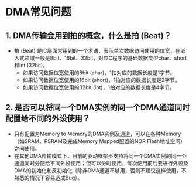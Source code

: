 

# DMA常见问题

## 1. DMA传输会用到拍的概念，什么是拍 (Beat)？

-   拍 (Beat) 是IC层面常用到的一个术语，表示单次数据访问使用的位宽，在嵌入式领域一般是8bit、16bit、32bit，对应C程序的基础数据类型char、short和int (32bit)。 
    -   如果访问数据位宽使用的8bit (char)，1拍对应的数据长度是1字节。
    -   如果访问数据位宽使用的16bit (short)，1拍对应的数据长度是2字节。
    -   如果访问数据位宽使用的32bit (int)，1拍对应的数据长度是4字节。



## 2. 是否可以将同一个DMA实例的同一个DMA通道同时配置给不同的外设使用？

-   只有配置为Memory to Memory的DMA实例及通道，可以在各种Memory（如SRAM、PSRAM及完成Memory Mapped配置的NOR Flash地址空间）之间使用。
-   在其他DMA传输模式下，目前的驱动框架不支持将同一个DMA实例的同一个通道同时分配给不同外设使用；但可以分时使用，每次使用前后要进行外设及DMA的初始化和反初始化（除非DMA通道不够用，否则不建议这样使用，不熟悉的情况下容易造成Bug）。

